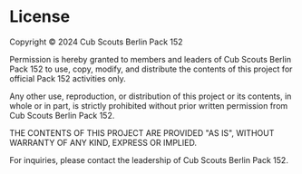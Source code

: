 # License

Copyright © 2024 Cub Scouts Berlin Pack 152

Permission is hereby granted to members and leaders of Cub Scouts Berlin Pack 152 to use, copy, modify, and distribute the contents of this project for official Pack 152 activities only.

Any other use, reproduction, or distribution of this project or its contents, in whole or in part, is strictly prohibited without prior written permission from Cub Scouts Berlin Pack 152.

THE CONTENTS OF THIS PROJECT ARE PROVIDED "AS IS", WITHOUT WARRANTY OF ANY KIND, EXPRESS OR IMPLIED.

For inquiries, please contact the leadership of Cub Scouts Berlin Pack 152.